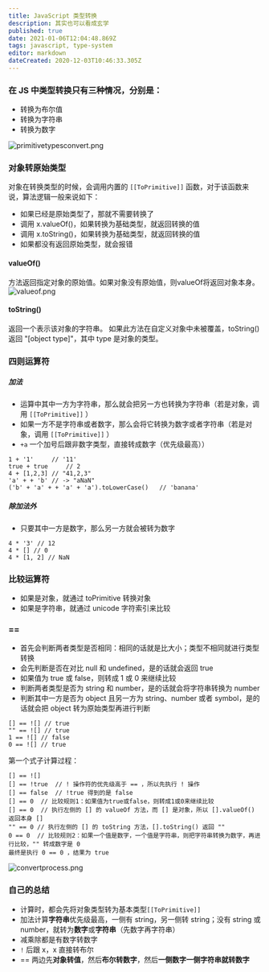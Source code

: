 ```yaml
---
title: JavaScript 类型转换
description: 其实也可以看成玄学
published: true
date: 2021-01-06T12:04:48.869Z
tags: javascript, type-system
editor: markdown
dateCreated: 2020-12-03T10:46:33.305Z
---
```


### 在 JS 中类型转换只有三种情况，分别是：
- 转换为布尔值
- 转换为字符串
- 转换为数字

![primitivetypesconvert.png](/technology/web/type-conversion/primitivetypesconvert.png)

### 对象转原始类型

对象在转换类型的时候，会调用内置的 `[[ToPrimitive]]` 函数，对于该函数来说，算法逻辑一般来说如下：
* 如果已经是原始类型了，那就不需要转换了
* 调用 x.valueOf()，如果转换为基础类型，就返回转换的值
* 调用 x.toString()，如果转换为基础类型，就返回转换的值
* 如果都没有返回原始类型，就会报错

#### valueOf()
方法返回指定对象的原始值。如果对象没有原始值，则valueOf将返回对象本身。
![valueof.png](/technology/web/type-conversion/valueof.png)

#### toString()
返回一个表示该对象的字符串。
如果此方法在自定义对象中未被覆盖，toString() 返回 "[object type]"，其中 type 是对象的类型。

### 四则运算符

##### 加法
- 运算中其中一方为字符串，那么就会把另一方也转换为字符串（若是对象，调用 `[[ToPrimitive]]` ）
- 如果一方不是字符串或者数字，那么会将它转换为数字或者字符串（若是对象，调用 `[[ToPrimitive]]` ）
- `+a` 一个加号后跟非数字类型，直接转成数字（优先级最高））

```
1 + '1'     // '11'
true + true     // 2
4 + [1,2,3] // "41,2,3"
'a' + + 'b' // -> "aNaN"
('b' + 'a' + + 'a' + 'a').toLowerCase()   // 'banana'
```

##### 除加法外
- 只要其中一方是数字，那么另一方就会被转为数字

```
4 * '3' // 12
4 * [] // 0
4 * [1, 2] // NaN
```

### 比较运算符
- 如果是对象，就通过 toPrimitive 转换对象
- 如果是字符串，就通过 unicode 字符索引来比较

### ==
- 首先会判断两者类型是否相同：相同的话就是比大小；类型不相同就进行类型转换
- 会先判断是否在对比 null 和 undefined，是的话就会返回 true
- 如果值为 true 或 false，则转成 1 或 0 来继续比较
- 判断两者类型是否为 string 和 number，是的话就会将字符串转换为 number
- 判断其中一方是否为 object 且另一方为 string、number 或者 symbol，是的话就会把 object 转为原始类型再进行判断

```
[] == ![] // true
"" == ![] // true
1 == ![] // false
0 == ![] // true
```
第一个式子计算过程：
```
[] == ![]
[] == !true  // ! 操作符的优先级高于 == ，所以先执行 ! 操作
[] == false  // !true 得到的是 false
[] == 0  // 比较规则1：如果值为true或false，则转成1或0来继续比较
[] == 0  // 执行左侧的 [] 的 valueOf 方法，而 [] 是对象，所以 [].valueOf() 返回本身 []
"" == 0 // 执行左侧的 [] 的 toString 方法，[].toString() 返回 ""
0 == 0  // 比较规则2：如果一个值是数字，一个值是字符串，则把字符串转换为数字，再进行比较，"" 转成数字是 0
最终是执行 0 == 0 ，结果为 true
```

![convertprocess.png](/technology/web/type-conversion/convertprocess.png)

### 自己的总结

- 计算时，都会先将对象类型转为基本类型`[[ToPrimitive]]`
- 加法计算**字符串**优先级最高，一侧有 string，另一侧转 string；没有 string 或 number，就转为**数字**或**字符串**（先数字再字符串）
- 减乘除都是有数字转数字
- `!` 后跟 x，x 直接转布尔
- == 两边先**对象转值**，然后**布尔转数字**，然后**一侧数字一侧字符串就转数字**
